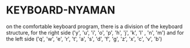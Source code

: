 # KEYBOARD-NYAMAN
on the comfortable keyboard program, there is a division of the keyboard structure, for the right side ('y', 'u', 'i', 'o', 'p', 'h', 'j', 'k', 'l' , 'n', 'm') and for the left side ('q', 'w', 'e', 'r', 't', 'a', 's', 'd', 'f', 'g', 'z', 'x', 'c', 'v', 'b')
